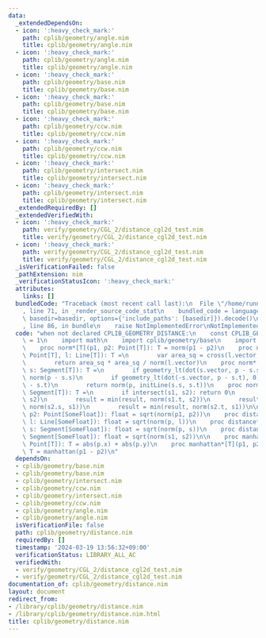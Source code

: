 ```yaml
---
data:
  _extendedDependsOn:
  - icon: ':heavy_check_mark:'
    path: cplib/geometry/angle.nim
    title: cplib/geometry/angle.nim
  - icon: ':heavy_check_mark:'
    path: cplib/geometry/angle.nim
    title: cplib/geometry/angle.nim
  - icon: ':heavy_check_mark:'
    path: cplib/geometry/base.nim
    title: cplib/geometry/base.nim
  - icon: ':heavy_check_mark:'
    path: cplib/geometry/base.nim
    title: cplib/geometry/base.nim
  - icon: ':heavy_check_mark:'
    path: cplib/geometry/ccw.nim
    title: cplib/geometry/ccw.nim
  - icon: ':heavy_check_mark:'
    path: cplib/geometry/ccw.nim
    title: cplib/geometry/ccw.nim
  - icon: ':heavy_check_mark:'
    path: cplib/geometry/intersect.nim
    title: cplib/geometry/intersect.nim
  - icon: ':heavy_check_mark:'
    path: cplib/geometry/intersect.nim
    title: cplib/geometry/intersect.nim
  _extendedRequiredBy: []
  _extendedVerifiedWith:
  - icon: ':heavy_check_mark:'
    path: verify/geometry/CGL_2/distance_cgl2d_test.nim
    title: verify/geometry/CGL_2/distance_cgl2d_test.nim
  - icon: ':heavy_check_mark:'
    path: verify/geometry/CGL_2/distance_cgl2d_test.nim
    title: verify/geometry/CGL_2/distance_cgl2d_test.nim
  _isVerificationFailed: false
  _pathExtension: nim
  _verificationStatusIcon: ':heavy_check_mark:'
  attributes:
    links: []
  bundledCode: "Traceback (most recent call last):\n  File \"/home/runner/.local/lib/python3.10/site-packages/onlinejudge_verify/documentation/build.py\"\
    , line 71, in _render_source_code_stat\n    bundled_code = language.bundle(stat.path,\
    \ basedir=basedir, options={'include_paths': [basedir]}).decode()\n  File \"/home/runner/.local/lib/python3.10/site-packages/onlinejudge_verify/languages/nim.py\"\
    , line 86, in bundle\n    raise NotImplementedError\nNotImplementedError\n"
  code: "when not declared CPLIB_GEOMETRY_DISTANCE:\n    const CPLIB_GEOMETRY_DISTANCE*\
    \ = 1\n    import math\n    import cplib/geometry/base\n    import cplib/geometry/intersect\n\
    \    proc norm*[T](p1, p2: Point[T]): T = norm(p1 - p2)\n    proc norm*[T](p:\
    \ Point[T], l: Line[T]): T =\n        var area_sq = cross(l.vector, p - l.s)\n\
    \        return area_sq * area_sq / norm(l.vector)\n    proc norm*[T](p: Point[T],\
    \ s: Segment[T]): T =\n        if geometry_lt(dot(s.vector, p - s.s), 0): return\
    \ norm(p - s.s)\n        if geometry_lt(dot(-s.vector, p - s.t), 0): return norm(p\
    \ - s.t)\n        return norm(p, initLine(s.s, s.t))\n    proc norm*[T](s1, s2:\
    \ Segment[T]): T =\n        if intersect(s1, s2): return 0\n        result = norm(s1.s,\
    \ s2)\n        result = min(result, norm(s1.t, s2))\n        result = min(result,\
    \ norm(s2.s, s1))\n        result = min(result, norm(s2.t, s1))\n\n    proc distance*(p1,\
    \ p2: Point[SomeFloat]): float = sqrt(norm(p1, p2))\n    proc distance*(p: Point[SomeFloat],\
    \ l: Line[SomeFloat]): float = sqrt(norm(p, l))\n    proc distance*(p: Point[SomeFloat],\
    \ s: Segment[SomeFloat]): float = sqrt(norm(p, s))\n    proc distance*(s1, s2:\
    \ Segment[SomeFloat]): float = sqrt(norm(s1, s2))\n\n    proc manhattan*[T](p:\
    \ Point[T]): T = abs(p.x) + abs(p.y)\n    proc manhattan*[T](p1, p2: Point[T]):\
    \ T = manhattan(p1 - p2)\n"
  dependsOn:
  - cplib/geometry/base.nim
  - cplib/geometry/base.nim
  - cplib/geometry/intersect.nim
  - cplib/geometry/ccw.nim
  - cplib/geometry/intersect.nim
  - cplib/geometry/ccw.nim
  - cplib/geometry/angle.nim
  - cplib/geometry/angle.nim
  isVerificationFile: false
  path: cplib/geometry/distance.nim
  requiredBy: []
  timestamp: '2024-03-19 13:56:32+09:00'
  verificationStatus: LIBRARY_ALL_AC
  verifiedWith:
  - verify/geometry/CGL_2/distance_cgl2d_test.nim
  - verify/geometry/CGL_2/distance_cgl2d_test.nim
documentation_of: cplib/geometry/distance.nim
layout: document
redirect_from:
- /library/cplib/geometry/distance.nim
- /library/cplib/geometry/distance.nim.html
title: cplib/geometry/distance.nim
---
```

